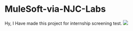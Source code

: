 # MuleSoft-via-NJC-Labs
Hy, I Have made this project for internship screening test.
 <img src="https://ci5.googleusercontent.com/proxy/vt_uy0tpN-xIPj4yJiMSNLm78eLjdsV4qfKDmtP_Ebk9LDnwo-2XgP-7O74Z3w40wXzkO5XCNSLa5kVxVLoxMNwPJNgL8Nu2pa1ZsBryaatbHJ2wgwho33hm7Kl_Nz9_qA4cR-Darc4ntGvKz-_q3Y7c71hgDQ=s0-d-e1-ft#https://mcusercontent.com/3b9dd8bf7ecd68f2ca148bd5c/images/050c68e9-4ad8-7d4a-c894-c0af3da08dbd.jpg"> </a>
